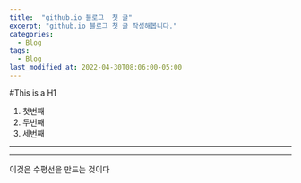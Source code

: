 ```yaml
---
title:  "github.io 블로그  첫 글"
excerpt: "github.io 블로그 첫 글 작성해봅니다."
categories:
  - Blog
tags:
  - Blog
last_modified_at: 2022-04-30T08:06:00-05:00
---
```


#This is a H1
1. 첫번째
2. 두번째
3. 세번째

***
***

이것은 수평선을 만드는 것이다

